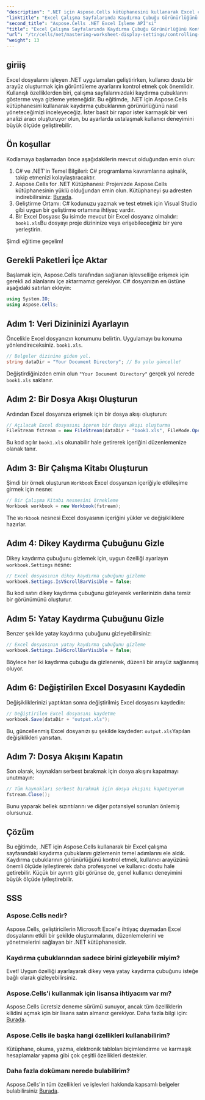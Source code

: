 ```yaml
---
"description": ".NET için Aspose.Cells kütüphanesini kullanarak Excel çalışma sayfalarındaki kaydırma çubuklarının görünürlüğünü etkili bir şekilde nasıl yöneteceğinizi öğrenin. Bu kapsamlı eğitim, dikey ve yatay kaydırma çubuklarını gizlemek için gerekli adımlarda size yol gösterir."
"linktitle": "Excel Çalışma Sayfalarında Kaydırma Çubuğu Görünürlüğünü Kontrol Etme"
"second_title": "Aspose.Cells .NET Excel İşleme API'si"
"title": "Excel Çalışma Sayfalarında Kaydırma Çubuğu Görünürlüğünü Kontrol Etme"
"url": "/tr/cells/net/mastering-worksheet-display-settings/controlling-scroll-bar-visibility/"
"weight": 13
---
```


## giriiş

Excel dosyalarını işleyen .NET uygulamaları geliştirirken, kullanıcı dostu bir arayüz oluşturmak için görüntüleme ayarlarını kontrol etmek çok önemlidir. Kullanışlı özelliklerden biri, çalışma sayfalarınızdaki kaydırma çubuklarını gösterme veya gizleme yeteneğidir. Bu eğitimde, .NET için Aspose.Cells kütüphanesini kullanarak kaydırma çubuklarının görünürlüğünü nasıl yöneteceğimizi inceleyeceğiz. İster basit bir rapor ister karmaşık bir veri analizi aracı oluşturuyor olun, bu ayarlarda ustalaşmak kullanıcı deneyimini büyük ölçüde geliştirebilir.

## Ön koşullar

Kodlamaya başlamadan önce aşağıdakilerin mevcut olduğundan emin olun:

1. C# ve .NET'in Temel Bilgileri: C# programlama kavramlarına aşinalık, takip etmenizi kolaylaştıracaktır.
2. Aspose.Cells for .NET Kütüphanesi: Projenizde Aspose.Cells kütüphanesinin yüklü olduğundan emin olun. Kütüphaneyi şu adresten indirebilirsiniz: [Burada](https://releases.aspose.com/cells/net/).
3. Geliştirme Ortamı: C# kodunuzu yazmak ve test etmek için Visual Studio gibi uygun bir geliştirme ortamına ihtiyaç vardır.
4. Bir Excel Dosyası: Şu isimde mevcut bir Excel dosyanız olmalıdır: `book1.xls`Bu dosyayı proje dizininize veya erişebileceğiniz bir yere yerleştirin.

Şimdi eğitime geçelim!

## Gerekli Paketleri İçe Aktar

Başlamak için, Aspose.Cells tarafından sağlanan işlevselliğe erişmek için gerekli ad alanlarını içe aktarmamız gerekiyor. C# dosyanızın en üstüne aşağıdaki satırları ekleyin:

```csharp
using System.IO;
using Aspose.Cells;
```

## Adım 1: Veri Dizininizi Ayarlayın

Öncelikle Excel dosyanızın konumunu belirtin. Uygulamayı bu konuma yönlendireceksiniz. `book1.xls`.

```csharp
// Belgeler dizinine giden yol.
string dataDir = "Your Document Directory"; // Bu yolu güncelle!
```

Değiştirdiğinizden emin olun `"Your Document Directory"` gerçek yol nerede `book1.xls` saklanır.

## Adım 2: Bir Dosya Akışı Oluşturun

Ardından Excel dosyanıza erişmek için bir dosya akışı oluşturun:

```csharp
// Açılacak Excel dosyasını içeren bir dosya akışı oluşturma
FileStream fstream = new FileStream(dataDir + "book1.xls", FileMode.Open);
```

Bu kod açılır `book1.xls` okunabilir hale getirerek içeriğini düzenlemenize olanak tanır.

## Adım 3: Bir Çalışma Kitabı Oluşturun

Şimdi bir örnek oluşturun `Workbook` Excel dosyanızın içeriğiyle etkileşime girmek için nesne:

```csharp
// Bir Çalışma Kitabı nesnesini örnekleme
Workbook workbook = new Workbook(fstream);
```

The `Workbook` nesnesi Excel dosyasının içeriğini yükler ve değişikliklere hazırlar.

## Adım 4: Dikey Kaydırma Çubuğunu Gizle

Dikey kaydırma çubuğunu gizlemek için, uygun özelliği ayarlayın `workbook.Settings` nesne:

```csharp
// Excel dosyasının dikey kaydırma çubuğunu gizleme
workbook.Settings.IsVScrollBarVisible = false;
```

Bu kod satırı dikey kaydırma çubuğunu gizleyerek verilerinizin daha temiz bir görünümünü oluşturur.

## Adım 5: Yatay Kaydırma Çubuğunu Gizle

Benzer şekilde yatay kaydırma çubuğunu gizleyebilirsiniz:

```csharp
// Excel dosyasının yatay kaydırma çubuğunu gizleme
workbook.Settings.IsHScrollBarVisible = false;
```

Böylece her iki kaydırma çubuğu da gizlenerek, düzenli bir arayüz sağlanmış oluyor.

## Adım 6: Değiştirilen Excel Dosyasını Kaydedin

Değişikliklerinizi yaptıktan sonra değiştirilmiş Excel dosyasını kaydedin:

```csharp
// Değiştirilen Excel dosyasını kaydetme
workbook.Save(dataDir + "output.xls");
```

Bu, güncellenmiş Excel dosyanızı şu şekilde kaydeder: `output.xls`Yapılan değişiklikleri yansıtan.

## Adım 7: Dosya Akışını Kapatın

Son olarak, kaynakları serbest bırakmak için dosya akışını kapatmayı unutmayın:

```csharp
// Tüm kaynakları serbest bırakmak için dosya akışını kapatıyorum
fstream.Close();
```

Bunu yaparak bellek sızıntılarını ve diğer potansiyel sorunları önlemiş olursunuz.

## Çözüm

Bu eğitimde, .NET için Aspose.Cells kullanarak bir Excel çalışma sayfasındaki kaydırma çubuklarını gizlemenin temel adımlarını ele aldık. Kaydırma çubuklarının görünürlüğünü kontrol etmek, kullanıcı arayüzünü önemli ölçüde iyileştirerek daha profesyonel ve kullanıcı dostu hale getirebilir. Küçük bir ayrıntı gibi görünse de, genel kullanıcı deneyimini büyük ölçüde iyileştirebilir.

## SSS

### Aspose.Cells nedir?  
Aspose.Cells, geliştiricilerin Microsoft Excel'e ihtiyaç duymadan Excel dosyalarını etkili bir şekilde oluşturmalarını, düzenlemelerini ve yönetmelerini sağlayan bir .NET kütüphanesidir.

### Kaydırma çubuklarından sadece birini gizleyebilir miyim?  
Evet! Uygun özelliği ayarlayarak dikey veya yatay kaydırma çubuğunu isteğe bağlı olarak gizleyebilirsiniz.

### Aspose.Cells'i kullanmak için lisansa ihtiyacım var mı?  
Aspose.Cells ücretsiz deneme sürümü sunuyor, ancak tüm özelliklerin kilidini açmak için bir lisans satın almanız gerekiyor. Daha fazla bilgi için: [Burada](https://purchase.aspose.com/buy).

### Aspose.Cells ile başka hangi özellikleri kullanabilirim?  
Kütüphane, okuma, yazma, elektronik tabloları biçimlendirme ve karmaşık hesaplamalar yapma gibi çok çeşitli özellikleri destekler.

### Daha fazla dokümanı nerede bulabilirim?  
Aspose.Cells'in tüm özellikleri ve işlevleri hakkında kapsamlı belgeler bulabilirsiniz [Burada](https://reference.aspose.com/cells/net/).